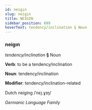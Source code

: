 ```yaml
---
id: neigın
slug: neigın
title: NEİGIN
sidebar_position: 699
hoverText: tendency/inclination § Noun
---
```


### neigın

*tendency/inclination* **§** Noun

**Verb**: to be a tendency/inclination

**Noun**: tendency/inclination

**Modifier**: tendency/inclination-related

Dutch neiging /ˈnɛi̯.ɣɪŋ/

*Germanic Language Family*